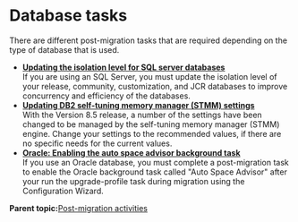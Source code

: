 # Database tasks 

There are different post-migration tasks that are required depending on the type of database that is used.

-   **[Updating the isolation level for SQL server databases ](../migrate/mig_post_sql.md)**  
If you are using an SQL Server, you must update the isolation level of your release, community, customization, and JCR databases to improve concurrency and efficiency of the databases.
-   **[Updating DB2 self-tuning memory manager \(STMM\) settings ](../migrate/mig_t_post_db2_stmm.md)**  
With the Version 8.5 release, a number of the settings have been changed to be managed by the self-tuning memory manager \(STMM\) engine. Change your settings to the recommended values, if there are no specific needs for the current values.
-   **[Oracle: Enabling the auto space advisor background task ](../migrate/mig_post_oracle_enableasa.md)**  
If you use an Oracle database, you must complete a post-migration task to enable the Oracle background task called "Auto Space Advisor" after your run the upgrade-profile task during migration using the Configuration Wizard.

**Parent topic:**[Post-migration activities ](../migrate/mig_t_post_mig.md)

